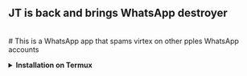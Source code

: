 <h2>JT is back and brings WhatsApp destroyer </h2>
<br>
# This is a WhatsApp app that spams virtex on other pples WhatsApp accounts 

<!-- Installation via Termux -->
<b><details><summary>Installation on Termux</summary></b>
```bash
> apt update
> apt upgrade
> pkg install python
> pkg install git -y
> git clone https://github.com/mrjuice01/WhatsApp-Hacker
> cd WhatsApp-Hacker
> python3 main.py
```
<br>
[![Via WhatsApp](https://img.shields.io/badge/WhatsApp-25D366?style=for-the-badge&logo=whatsapp&logoColor=white)](https://wa.me/2348050261876)
